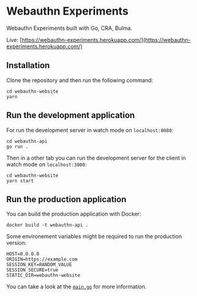 # Webauthn Experiments

Webauthn Experiments built with Go, CRA, Bulma.

Live: [https://webauthn-experiments.herokuapp.com/](https://webauthn-experiments.herokuapp.com/)


## Installation

Clone the repository and then run the following command:

```
cd webauthn-website
yarn
```

## Run the development application

For run the development server in watch mode on `localhost:8080`:

```
cd webauthn-api
go run .
```

Then in a other tab you can run the development server for the client in watch mode on `localhost:3000`:

```
cd webauthn-website
yarn start
```

## Run the production application

You can build the production application with Docker:

```
docker build -t webauthn-api .
```

Some environement variables might be required to run the production version:

```
HOST=0.0.0.0
ORIGIN=https://example.com
SESSION_KEY=RANDOM_VALUE
SESSION_SECURE=true
STATIC_DIR=webauthn-website
```

You can take a look at the [`main.go`](webauthn-api/main.go) for more information.
